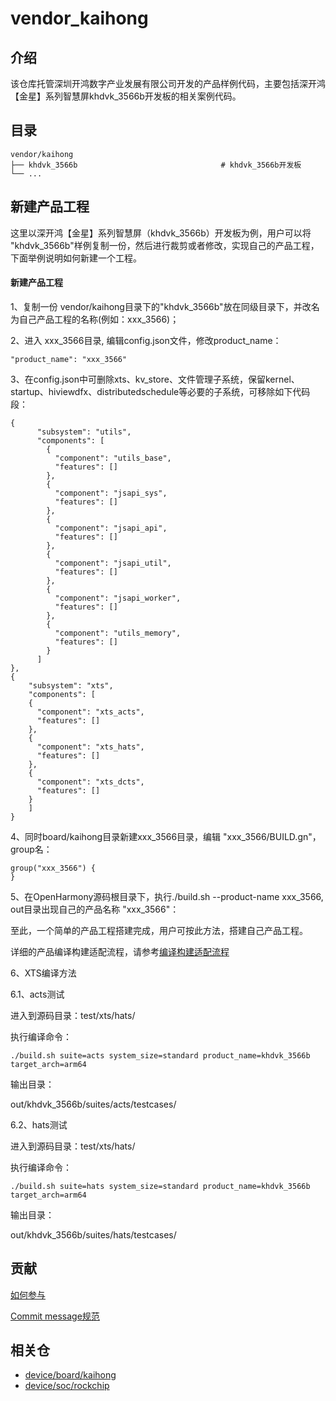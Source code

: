 # vendor_kaihong

## 介绍

该仓库托管深圳开鸿数字产业发展有限公司开发的产品样例代码，主要包括深开鸿【金星】系列智慧屏khdvk_3566b开发板的相关案例代码。

## 目录

```
vendor/kaihong
├── khdvk_3566b                                # khdvk_3566b开发板
└── ...
```

## 新建产品工程

这里以深开鸿【金星】系列智慧屏（khdvk_3566b）开发板为例，用户可以将 "khdvk_3566b"样例复制一份，然后进行裁剪或者修改，实现自己的产品工程，下面举例说明如何新建一个工程。

#### 新建产品工程

1、复制一份 vendor/kaihong目录下的"khdvk_3566b"放在同级目录下，并改名为自己产品工程的名称(例如：xxx_3566)；

2、进入 xxx_3566目录, 编辑config.json文件，修改product_name：

```
"product_name": "xxx_3566"
```

3、在config.json中可删除xts、kv_store、文件管理子系统，保留kernel、startup、hiviewdfx、distributedschedule等必要的子系统，可移除如下代码段：

```
{
      "subsystem": "utils",
      "components": [
        {
          "component": "utils_base",
          "features": []
        },
        {
          "component": "jsapi_sys",
          "features": []
        },
        {
          "component": "jsapi_api",
          "features": []
        },
        {
          "component": "jsapi_util",
          "features": []
        },
        {
          "component": "jsapi_worker",
          "features": []
        },
        {
          "component": "utils_memory",
          "features": []
        }
      ]
},
{
    "subsystem": "xts",
    "components": [
    {
      "component": "xts_acts",
      "features": []
    },
    {
      "component": "xts_hats",
      "features": []
    },
    {
      "component": "xts_dcts",
      "features": []
    }
    ]
}
```

4、同时board/kaihong目录新建xxx_3566目录，编辑 "xxx_3566/BUILD.gn"，group名：

```
group("xxx_3566") {
}
```

5、在OpenHarmony源码根目录下，执行./build.sh --product-name xxx_3566, out目录出现自己的产品名称 "xxx_3566"：



至此，一个简单的产品工程搭建完成，用户可按此方法，搭建自己产品工程。

详细的产品编译构建适配流程，请参考[编译构建适配流程](https://gitee.com/openharmony/docs/blob/master/zh-cn/device-dev/porting/porting-chip-prepare-process.md)

6、XTS编译方法

6.1、acts测试

进入到源码目录：test/xts/hats/

执行编译命令：

```
./build.sh suite=acts system_size=standard product_name=khdvk_3566b target_arch=arm64
```

输出目录：

out/khdvk_3566b/suites/acts/testcases/

6.2、hats测试

进入到源码目录：test/xts/hats/

执行编译命令：

```
./build.sh suite=hats system_size=standard product_name=khdvk_3566b target_arch=arm64
```

输出目录：

out/khdvk_3566b/suites/hats/testcases/

## 贡献

[如何参与](https://gitee.com/openharmony/docs/blob/HEAD/zh-cn/contribute/%E5%8F%82%E4%B8%8E%E8%B4%A1%E7%8C%AE.md)

[Commit message规范](https://gitee.com/openharmony/device_qemu/wikis/Commit%20message%E8%A7%84%E8%8C%83?sort_id=4042860)

## 相关仓

* [device/board/kaihong](https://gitee.com/openharmony-sig/device_board_kaihong)
* [device/soc/rockchip](https://gitee.com/openharmony-sig/device_soc_rockchip)
